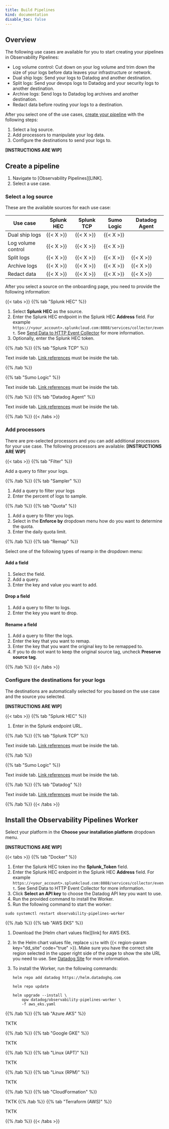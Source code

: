 ```yaml
---
title: Build Pipelines
kind: documentation
disable_toc: false
---
```


## Overview

The following use cases are available for you to start creating your pipelines in Observability Pipelines:

- Log volume control: Cut down on your log volume and trim down the size of your logs before data leaves your infrastructure or network.
- Dual ship logs: Send your logs to Datadog and another destination.
- Split logs: Send your devops logs to Datadog and your security logs to another destination.
- Archive logs: Send logs to Datadog log archives and another destination.
- Redact data before routing your logs to a destination.

After you select one of the use cases, [create your pipeline](#create-a-pipeline) with the following steps:

1. Select a log source.
1. Add processors to manipulate your log data.
1. Configure the destinations to send your logs to.

**[INSTRUCTIONS ARE WIP]**

## Create a pipeline

1. Navigate to [Observability Pipelines][LINK].
1. Select a use case.

### Select a log source

These are the available sources for each use case:

| Use case           | Splunk HEC | Splunk TCP | Sumo Logic | Datadog Agent|
| -----------------  | ---------- | ---------- | ---------- | -------------|
| Dual ship logs     |  {{< X >}} |  {{< X >}} | {{< X >}}  |              |
| Log volume control |  {{< X >}} |  {{< X >}} | {{< X >}}  |              |
| Split logs         |  {{< X >}} |  {{< X >}} | {{< X >}}  |  {{< X >}}   |
| Archive logs       | {{< X >}}  |  {{< X >}} | {{< X >}}  |  {{< X >}}   |
| Redact data        |  {{< X >}} |  {{< X >}} | {{< X >}}  |  {{< X >}}   |

After you select a source on the onboarding page, you need to provide the following information:

{{< tabs >}}
{{% tab "Splunk HEC" %}}

1. Select **Splunk HEC** as the source.
1. Enter the Splunk HEC endpoint in the Splunk HEC **Address** field. For example `https://<your_account>.splunkcloud.com:8088/services/collector/event`. See [Send Data to HTTP Event Collector][1] for more information.
1. Optionally, enter the Splunk HEC token.

[1]: https://docs.splunk.com/Documentation/Splunk/latest/Data/UsetheHTTPEventCollector#Send_data_to_HTTP_Event_Collector

{{% /tab %}}
{{% tab "Splunk TCP" %}}

Text inside tab. [Link references][1] must be inside the tab.

[1]: /agent/guide/agent-commands/

{{% /tab %}}

{{% tab "Sumo Logic" %}}

Text inside tab. [Link references][1] must be inside the tab.

[1]: /agent/guide/agent-commands/

{{% /tab %}}
{{% tab "Datadog Agent" %}}

Text inside tab. [Link references][1] must be inside the tab.

[1]: /agent/guide/agent-commands/

{{% /tab %}}
{{< /tabs >}}

### Add processors

There are pre-selected processors and you can add additional processors for your use case. The following processors are available:
**[INSTRUCTIONS ARE WIP]**

{{< tabs >}}
{{% tab "Filter" %}}

Add a query to filter your logs.

{{% /tab %}}
{{% tab "Sampler" %}}

1. Add a query to filter your logs
1. Enter the percent of logs to sample.

{{% /tab %}}
{{% tab "Quota" %}}

1. Add a query to filter you logs.
1. Select in the **Enforce by** dropdown menu how do you want to determine the quota.
1. Enter the daily quota limit.

{{% /tab %}}
{{% tab "Remap" %}}

Select one of the following types of reamp in the dropdown menu:

#### Add a field

1. Select the field.
1. Add a query.
1. Enter the key and value you want to add.

#### Drop a field

1. Add a query to filter to logs.
1. Enter the key you want to drop.

#### Rename a field

1. Add a query to filter the logs.
1. Enter the key that you want to remap.
1. Enter the key that you want the original key to be remapped to.
1. If you to do not want to keep the original source tag, uncheck **Preserve source tag**.

{{% /tab %}}
{{< /tabs >}}

### Configure the destinations for your logs

The destinations are automatically selected for you based on the use case and the source you selected.

**[INSTRUCTIONS ARE WIP]**

{{< tabs >}}
{{% tab "Splunk HEC" %}}

1. Enter in the Splunk endpoint URL.

[1]: https://docs.splunk.com/Documentation/Splunk/latest/Data/UsetheHTTPEventCollector#Send_data_to_HTTP_Event_Collector

{{% /tab %}}
{{% tab "Splunk TCP" %}}

Text inside tab. [Link references][1] must be inside the tab.

[1]: /agent/guide/agent-commands/

{{% /tab %}}

{{% tab "Sumo Logic" %}}

Text inside tab. [Link references][1] must be inside the tab.

[1]: /agent/guide/agent-commands/

{{% /tab %}}
{{% tab "Datadog" %}}

Text inside tab. [Link references][1] must be inside the tab.

[1]: /agent/guide/agent-commands/

{{% /tab %}}
{{< /tabs >}}

## Install the Observability Pipelines Worker

Select your platform in the **Choose your installation platform** dropdown menu.

**[INSTRUCTIONS ARE WIP]**

{{< tabs >}}
{{% tab "Docker" %}}

1. Enter the Splunk HEC token ino the **Splunk_Token** field.
1. Enter the Splunk HEC endpoint in the Splunk HEC **Address** field. For example `https://<your_account>.splunkcloud.com:8088/services/collector/event`. See Send Data to HTTP Event Collector for more information.
1. Click **Select an API key** to choose the Datadog API key you want to use.
1. Run the provided command to install the Worker.
1. Run the following command to start the worker:

```
sudo systemctl restart observability-pipelines-worker
```

{{% /tab %}}
{{% tab "AWS EKS" %}}

1. Download the [Helm chart values file][link] for AWS EKS.
1. In the Helm chart values file, replace `site` with {{< region-param key="dd_site" code="true" >}}. Make sure you have the correct site region selected in the upper right side of the page to show the site URL you need to use. See [Datadog Site][2] for more information.
1. To install the Worker, run the following commands:

    ```shell
    helm repo add datadog https://helm.datadoghq.com
    ```

    ```shell
    helm repo update
    ```

    ```shell
    helm upgrade --install \
        opw datadog/observability-pipelines-worker \
        -f aws_eks.yaml
    ```

[2]: /getting_started/site/

{{% /tab %}}
{{% tab "Azure AKS" %}}

TKTK

{{% /tab %}}
{{% tab "Google GKE" %}}

TKTK

{{% /tab %}}
{{% tab "Linux (APT)" %}}

TKTK

{{% /tab %}}
{{% tab "Linux (RPM)" %}}

TKTK

{{% /tab %}}
{{% tab "CloudFormation" %}}

TKTK
{{% /tab %}}
{{% tab "Terraform (AWS)" %}}

TKTK

{{% /tab %}}
{{< /tabs >}}